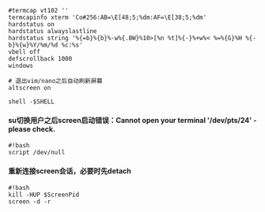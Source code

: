 ```
#termcap vt102 ''
termcapinfo xterm 'Co#256:AB=\E[48;5;%dm:AF=\E[38;5;%dm'
hardstatus on 
hardstatus alwayslastline
hardstatus string '%{=b}%{b}%-w%{.BW}%10>[%n %t]%{-}%+w%< %=%{G}%H %{-b}%{w}%Y/%m/%d %c:%s'
vbell off
defscrollback 1000
windows

# 退出vim/nano之后自动刷新屏幕
altscreen on 

shell -$SHELL
```


#### su切换用户之后screen启动错误：Cannot open your terminal '/dev/pts/24' - please check.
```
#!bash
script /dev/null
```

#### 重新连接screen会话，必要时先detach
```
#!bash
kill -HUP $ScreenPid
screen -d -r
```